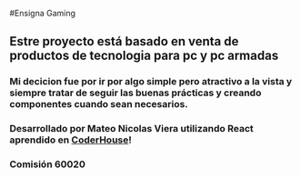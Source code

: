 #Ensigna Gaming
## Estre proyecto está basado en venta de productos de tecnologia para pc y pc armadas
### Mi decicion fue por ir por algo simple pero atractivo a la vista y siempre tratar de seguir las buenas prácticas y creando componentes cuando sean necesarios.
### Desarrollado por Mateo Nicolas Viera utilizando React aprendido en [CoderHouse](https://www.coderhouse.com/ar/)!
### Comisión 60020
